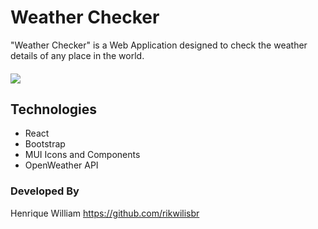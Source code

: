 
# Weather Checker

"Weather Checker" is a Web Application designed to check the weather details of any place in the world.
####
![](https://i.imgur.com/jF0srMR.png)

## Technologies

- React
- Bootstrap
- MUI Icons and Components
- OpenWeather API

### Developed By
Henrique William https://github.com/rikwilisbr

